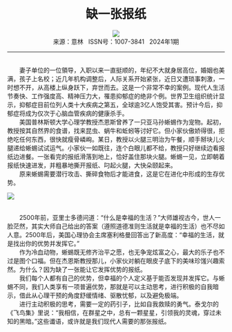 # <center>缺一张报纸</center>

<div align=center><img src="http://fslib.vip.qikan.cn/img.ashx?key=%d7%f7%d5%df%a3%ba%c0%ee%b4%ba%bd%dc"></div>

<center>来源：意林   ISSN号：1007-3841   2024年1期</center>

* * *

<br>　　妻子单位的一位領导，入职以来一直挺顺的，年纪不大就身居高位，婚姻也美满，孩子上名校；近几年机构调整后，人际关系开始紧张，近日又遭琐事刺激，一时想不开，从高楼上纵身跃下，弃世而去。这是一个非常不幸的案例。现代人生活节奏快、工作强度高、精神压力大，罹患抑郁症的绝非个例。世界卫生组织统计显示，抑郁症目前位列人类十大疾病之第五，全球逾3亿人饱受其害。预计今后，抑郁症将成为仅次于心脑血管疾病的健康杀手。  
　　美国普林斯顿大学心理学教授杰恩斯曾养了一只亚马孙蜥蜴作为宠物。起初，教授按其自然界的食谱，找来昆虫、蜗牛和蚯蚓等讨好它。但小家伙傲娇得很，拒绝吃任何东西，很快就瘦骨嶙峋。某日，教授以火腿三明治为午餐，顺手掰块儿火腿递给蜥蜴试试运气。小家伙一如既往，连个白眼儿都不给，教授只好继续边看报纸边进餐。一张看完的报纸滑落到地上，恰好盖住那块火腿。蜥蜴一见，立即朝着报纸快速进发，并粗暴地撕开报纸、叼起火腿，大快朵颐起来。  
　　原来蜥蜴需要潜行攻击、撕碎食物后才能进食，这是它在进化中形成的生存优势。

![](http://img.resource.qikan.cn/markvip/qkimages/yili/yili202401/yili20240110-1-l.jpg)

  
<br>　　2500年前，亚里士多德问道：“什么是幸福的生活？”大师雄视古今，世人一脸茫然，其实大师自己给出的答案（遵照道德准则生活就是幸福的生活）也不尽如人意。2500年后，美国心理协会主席塞利格曼回答出了新高度：“幸福的生活，就是找出你的优势并发挥它。”  
　　作为冷血动物，蜥蜴既无修齐治平之愿，也无争宠炫富之心，最大的乐子也不过是图个口福。但在杰恩斯教授那儿，小家伙对躺在眼皮子底下的美味珍馐兴趣索然。为什么？因为缺了一张能让它发挥优势的报纸。  
　　我们每个人都有自己的优势，但幸福的个人定义基于能否发现并发挥它。与蜥蜴不同，我们人类享有一项普遍优势，那就是可以主动思考，进行积极的自我暗示，借此从心理干预的角度舒缓情绪、驱散忧郁，以及避免极端。  
　　进行主动积极的思考，需要一定的药引子，比如自我救赎的勇气。泰戈尔的《飞鸟集》里说：“我相信，在群星之中，总有一颗星星，引领我的灵魂，穿过未知的黑暗。”这些谶语，或许就是我们现代人需要的那张报纸。

